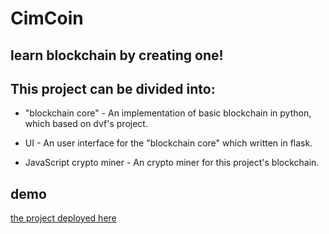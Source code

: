 # CimCoin 

## learn blockchain by creating one!
 

## This project can be divided into:
- "blockchain core" - An implementation of basic blockchain in python, which based on dvf's project.

- UI - An user interface for the "blockchain core" which written in flask.

- JavaScript crypto miner - An crypto miner for this project's blockchain.

## demo
 [the project deployed here](https://cimcoin.herokuapp.com)
 



